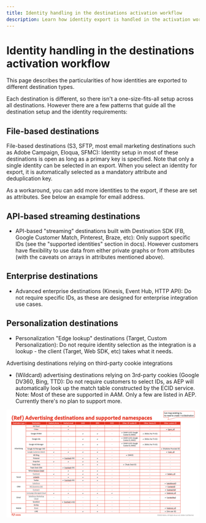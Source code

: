 ```yaml
---
title: Identity handling in the destinations activation workflow
description: Learn how identity export is handled in the activation workflow, depending on destination type
---
```

# Identity handling in the destinations activation workflow

This page describes the particularities of how identities are exported to different destination types.

Each destination is different, so there isn't a one-size-fits-all setup across all destinations. However there are a few patterns that guide all the destination setup and the identity requirements:

## File-based destinations

File-based destinations (S3, SFTP, most email marketing destinations such as Adobe Campaign, Eloqua, SFMC): Identity setup in most of these destinations is open as long as a primary key is specified. Note that only a single identity can be selected in an export. When you select an identity for export, it is automatically selected as a mandatory attribute and deduplication key.



As a workaround, you can add more identities to the export, if these are set as attributes. See below an example for email address.

## API-based streaming destinations

* API-based "streaming" destinations built with Destination SDK (FB, Google Customer Match, Pinterest, Braze, etc): Only support specific IDs (see the "supported identities" section in docs). However customers have flexibility to use data from either private graphs or from attributes (with the caveats on arrays in attributes mentioned above).

## Enterprise destinations

* Advanced enterprise destinations (Kinesis, Event Hub, HTTP API): Do not require specific IDs, as these are designed for enterprise integration use cases.

## Personalization destinations

* Personalization "Edge lookup" destinations (Target, Custom Personalization): Do not require identity selection as the integration is a lookup - the client (Target, Web SDK, etc) takes what it needs.

Advertising destinations relying on third-party cookie integrations

* (Wildcard) advertising destinations relying on 3rd-party cookies (Google DV360, Bing, TTD): Do not require customers to select IDs, as AEP will automatically look up the match table constructed by the ECID service. Note: Most of these are supported in AAM. Only a few are listed in AEP. Currently there's no plan to support more.

![Table with all supported identities](/help/destinations/assets/how-destinations-work/identities-table.png)